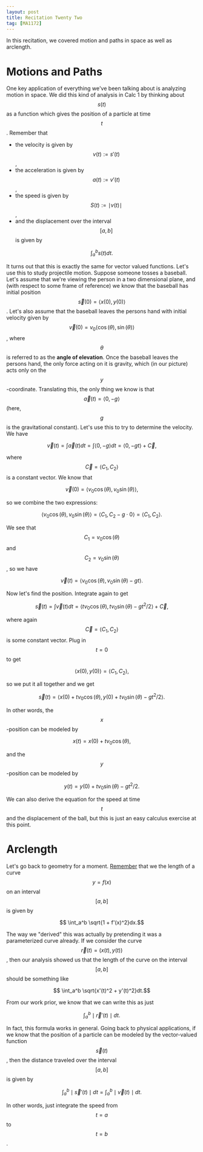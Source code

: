```yaml
---
layout: post
title: Recitation Twenty Two
tag: [MA1172]
---
```


In this recitation, we covered motion and paths in space as well as arclength.

# Motions and Paths

One key application of everything we've been talking about is analyzing motion in space. We did this kind of analysis in Calc 1 by thinking about $$s(t)$$ as a function which gives the position of a particle at time $$t$$. Remember that
- the velocity is given by $$v(t) := s'(t)$$,
- the acceleration is given by $$a(t) := v'(t)$$,
- the speed is given by $$S(t) := \mid v(t) \mid$$,
- and the displacement over the interval $$[a,b]$$ is given by

$$ \int_a^b s(t)dt.$$

It turns out that this is exactly the same for vector valued functions. Let's use this to study projectile motion. Suppose someone tosses a baseball. Let's assume that we're viewing the person in a two dimensional plane, and (with respect to some frame of reference) we know that the baseball has initial position $$\vec{s}(0) = \langle x(0), y(0) \rangle$$. Let's also assume that the baseball leaves the persons hand with initial velocity given by $$\vec{v}(0) = v_0 \langle \cos(\theta), \sin(\theta) \rangle$$, where $$\theta$$ is referred to as the **angle of elevation**. Once the baseball leaves the persons hand, the only force acting on it is gravity, which (in our picture) acts only on the $$y$$-coordinate. Translating this, the only thing we know is that $$\vec{a}(t) = \langle 0, -g \rangle$$ (here, $$g$$ is the gravitational constant). Let's use this to try to determine the velocity. We have

$$\vec{v}(t) = \int \vec{a}(t) dt = \int \langle 0, -g \rangle dt = \langle 0, -gt \rangle + \vec{C},$$

where $$\vec{C} = \langle C_1, C_2 \rangle$$ is a constant vector. We know that

$$\vec{v}(0) = \langle v_0 \cos(\theta), v_0 \sin(\theta) \rangle,$$

so we combine the two expressions:

$$\langle v_0 \cos(\theta), v_0 \sin(\theta) \rangle = \langle C_1, C_2 - g \cdot 0 \rangle = \langle C_1, C_2 \rangle.$$

We see that $$C_1 = v_0 \cos(\theta)$$ and $$C_2 = v_0 \sin(\theta)$$, so we have

$$\vec{v}(t) = \langle v_0 \cos(\theta), v_0 \sin(\theta) - gt \rangle.$$

Now let's find the position. Integrate again to get

$$ \vec{s}(t) = \int \vec{v}(t) dt = \langle t v_0 \cos(\theta), t v_0 \sin(\theta) - gt^2/2 \rangle + \vec{C},$$

where again $$\vec{C} = \langle C_1, C_2 \rangle$$ is some constant vector. Plug in $$t = 0$$ to get

$$ \langle x(0), y(0) \rangle = \langle C_1, C_2 \rangle,$$

so we put it all together and we get

$$ \vec{s}(t)  = \langle x(0) + t v_0 \cos(\theta), y(0) + tv_0 \sin(\theta) - gt^2/2 \rangle.$$

In other words, the $$x$$-position can be modeled by

$$x(t) = x(0) + t v_0 \cos(\theta),$$

and the $$y$$-position can be modeled by

$$y(t) = y(0) + tv_0 \sin(\theta) - gt^2/2.$$

We can also derive the equation for the speed at time $$t$$ and the displacement of the ball, but this is just an easy calculus exercise at this point.

# Arclength

Let's go back to geometry for a moment. [Remember](https://marshareb.github.io/Rec-Seven-Eight/) that we the length of a curve $$y = f(x)$$ on an interval $$[a,b]$$ is given by

$$ \int_a^b \sqrt{1 + f'(x)^2}dx.$$

The way we "derived" this was actually by pretending it was a parameterized curve already. If we consider the curve $$\vec{r}(t) = (x(t), y(t))$$, then our analysis showed us that the length of the curve on the interval $$[a,b]$$ should be something like

$$ \int_a^b \sqrt{x'(t)^2 + y'(t)^2}dt.$$

From our work prior, we know that we can write this as just

$$ \int_a^b \mid \vec{r}'(t) \mid dt.$$

In fact, this formula works in general. Going back to physical applications, if we know that the position of a particle can be modeled by the vector-valued function $$\vec{s}(t)$$, then the distance traveled over the interval $$[a,b]$$ is given by

$$ \int_a^b \mid \vec{s}'(t) \mid dt = \int_a^b \mid \vec{v}(t) \mid dt.$$

In other words, just integrate the speed from $$t=a$$ to $$t=b$$.
